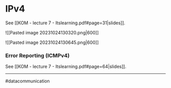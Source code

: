 # IPv4
See [[KOM - lecture 7 - Itslearning.pdf#page=31|slides]].

![[Pasted image 20231024130320.png|600]]

![[Pasted image 20231024130645.png|600]]

### Error Reporting (ICMPv4)
See [[KOM - lecture 7 - Itslearning.pdf#page=64|slides]].


---
#datacommunication